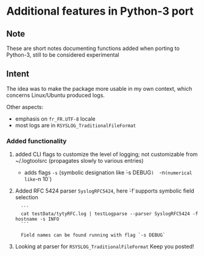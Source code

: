 # Additional features in Python-3 port

## Note

These are short notes documenting functions added when porting to Python-3,
still to be considered experimental

## Intent

The idea was to make the package more usable in my own context, which concerns
Linux/Ubuntu produced logs. 

Other aspects:
 - emphasis on `fr_FR.UTF-8` locale
 - most logs are in `RSYSLOG_TraditionalFileFormat`
 
### Added functionality
 
1. added CLI flags to customize the level of logging; not customizable from 
   ~/.logtoolsrc (propagates slowly to various entries)
    - adds flags `-s` (symbolic designation like ̀-s DEBUG`)  `-n` (numerical
	 like `-n 10`)
	 
	 
2. Added RFC 5424 parser `SyslogRFC5424`, here ̀-f`supports symbolic field selection 

         ```
         cat testData/tytyRFC.log | testLogparse --parser SyslogRFC5424 -f hostname -s INFO
         ```
		 
		 Field names can be found running with flag `-s DEBUG`	 

3. Looking at parser for `RSYSLOG_TraditionalFileFormat`
        Keep you posted!
